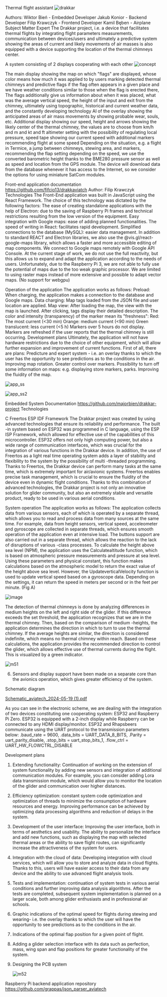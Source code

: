 Thermal flight assistant
![drakkar](https://github.com/majorBien/drakkar-project/assets/122567282/e06a6866-3b9f-4182-b599-cbed8aefec30)

Authors:
Wiktor Bień - Embedded Developer
Jakub Konior - Backend Developer
Filip Krawczyk - Frontend Developer
Kamil Bęben - Airplane Subject Matter Expert
The Drakkar project, i.e. a device that facilitates thermal flights by integrating flight parameters measurements, communication between devices/users and ultimately a predictive system showing the areas of current and likely movements of air masses is also equipped with a device supporting the location of the thermal chimneys center.
 
A system consisting of 2 displays cooperating with each other 
![concept](https://github.com/majorBien/drakkar-project/assets/122567282/4f82219e-fd74-4118-9807-29f00a2f07b4)

The main display showing the map on which "flags" are displayed, whose color means how much it was applied to by users marking detected thermal chimneys and predictive flags if the flag often appears in a given place and we have weather conditions similar to those when the flag is erected there, The flags additionally give us information about when it was placed, what was the average vertical speed, the height of the input and exit from the chimney, ultimately using topographic, historical and current weather data, and the constantly developing technology AI of the overlay showing the anticipated areas of air mass movements by showing probable wear, souls, etc.
Additional display showing our speed, height and arrows showing the likely center of the thermal chimney, the values are to choose from km/h and m and kt and ft altimeter setting with the possibility of regulating local pressure, speed tape showing our current speed with additional markers recommending flight at some speed Depending on the situation, e.g. a flight in Termice, a jump between chimneys, stewing area, and markers, recommending the flap setting depending on the speed, we use the converted barometric height thanks to the BME280 pressure sensor as well as speed and location from the GPS module.
The device will download data from the database whenever it has access to the Internet, so we consider the options for using miniature SatCom modules.

Front-end application documentation
https://github.com/fifcio13/drakkaviatch
Author: Filip Krawczyk
Technologies
The Front-End application was built in JavaScript using the React Framework. The choice of this technology was dictated by the following factors:
The ease of creating standalone applications with the help of Electron: due to the saving of Raspberry Pi frames and technical restrictions resulting from the low version of the equipment.
Easy integration with Google maps: ease of adding planned functionalities.
The speed of writing in React: facilitates rapid development.
Simplified connections to the database (MySQL): easier data management.
In addition to standard REACT and Electron libraries, we also use the @vis.gl/react-google-maps library, which allows a faster and more accessible editing of map components. We connect to Google maps remotely with Google API Console.
At the current stage of work, we do not use the full reactivity, but this allows us to expand and adapt the application according to the needs of users. Unfortunately, due to the Raspberry Pi 3, we are not able to fully use the potential of maps due to the too weak graphic processor. We are limited to using raster maps instead of more extensive and possible to adapt vector maps. (No support for webgpu)


Operation of the application
The application works as follows:
Preload: When charging, the application makes a connection to the database and Google maps.
Data charging: Map tags loaded from the JSON file and user location are applied.
Map view: After loading the map, the view with the map is launched. After clicking, tags display their detailed description. The color and intensity (transparency) of the marker mean its "freshness":
Red: The most current (<30 min)
Orange: medium current (<90 min)
Green translucent: less current (<5 h)
Markers over 5 hours do not display.
Markers are refreshed if the user reports that the thermal chimney is still occurring.
Development plans
Ultimately, the application will not have hardware restrictions due to the choice of other equipment, which will allow further expansion and improvement of current functions. First of all, there are plans:
Predicture and expert system - i.e. an overlay thanks to which the user has the opportunity to see predictions as to the conditions in the air.
Improving map rotation.
Greater control over markers.
Possibility to turn off some information on maps: e.g. displaying store markers, parks.
Improving the fluidity of the map.

![app_ss](https://github.com/majorBien/drakkar-project/assets/122567282/11824d8f-2fe1-4e40-9cc8-7cfd5823cd76)

![app_ss2](https://github.com/majorBien/drakkar-project/assets/122567282/7837cb90-1188-4bb0-a863-71cb1346ea1f)

Embedded System Documentation
https://github.com/majorbien/drakkar-project
Technologies

C
Freertos
ESP IDF Framework
The Drakkar project was created by using advanced technologies that ensure its reliability and performance. The built -in system based on ESP32 was programmed in C language, using the ESP ISP Framework, which allowed for effective use of the capabilities of this microcontroller. ESP32 offers not only high computing power, but also a wide range of communication interfaces, which was crucial for the integration of various functions in the Drakkar device.
In addition, the use of Freertos as a light real time operating system adds a layer of stability and flexibility to the system by the possibility of multi -threaded programming. Thanks to Freertos, the Drakkar device can perform many tasks at the same time, which is extremely important for air/avionic systems. Freertos enables precise task management, which is crucial to ensure the fluidity of the device even in dynamic flight conditions.
Thanks to this combination of advanced technologies, the Drakkar project is not only an innovative solution for glider community, but also an extremely stable and versatile product, ready to be used in various aerial conditions.




System operation
The application works as follows:
The application collects data from various sensors, each of which is operated by a separate thread, which allows you to read and process data from many sources at the same time. For example, data from height sensors, vertical speed, acceleometer and gyroscope are collected in separate threads, which ensures smooth operation of the application even at intensive load.
The buttons support are also carried out in a separate thread, which allows the reaction to the lack of disruptions of various -class processes.
To calculate the height above sea level (NPM), the application uses the Calculatealtitude function, which is based on atmospheric pressure measurements and pressure at sea level. Using these parameters and physical constant, this function makes calculations based on the atmospheric model to return the exact value of the height above sea level.
However, the UpdateverticalVelocity function is used to update vertical speed based on a gyroscope data. Depending on the settings, it can return the speed in meters per second or in the feet per minute. (Fig A)

![image](https://github.com/majorBien/drakkar-project/assets/122567282/33cccdd0-d869-4bac-b1c5-da39f5f0f004)

The detection of thermal chimneys is done by analyzing differences in medium heights on the left and right side of the glider. If this difference exceeds the set threshold, the application recognizes that we are in the thermal chimney. Then, based on the comparison of medium -heights, the application determines the direction in which to turn to use the thermal chimney. If the average heights are similar, the direction is considered indefinite, which means no thermal chimney within reach. Based on these calculations, the application provides the recommended direction to control the glider, which allows effective use of thermal currents during the flight. This is visualized by a green indicator. 


![m51](https://github.com/majorBien/drakkar-project/assets/122567282/2b249c62-20f5-470b-bf0e-1296b5863449)



6. Sensors and display support have been made on a separate core than the avionics operation, which gives greater efficiency of the system.

Schematic diagram

[Schematic_aviatech_2024-05-19 (1).pdf](https://github.com/majorBien/drakkar-project/files/15378322/Schematic_aviatech_2024-05-19.1.pdf)


As you can see in the electronic scheme, we are dealing with the integration of two devices constituting one cooperating system: ESP32 and Raspberry Pi Zero. ESP32 is equipped with a 2-inch display while Raspberry can be connected to any HDMI display/monitor. ESP32 and Rhapsbeers communicate using the UART protocol to the transmission parameters below:
         .baud_rate = 9600,
         .data_bits = UART_DATA_8_BITS,
         .Parity = uart_parity_disable,
         .stop_bits = uart_stop_bits_1,
         .flow_ctrl = UART_HW_FLOWCTRL_DISABLE

Development plans
1. Extending functionality: Continuation of working on the extension of system functionality by adding new sensors and integration of additional communication modules. For example, you can consider adding Lora data transmission module, which would allow you to monitor the location of the glider and communication over higher distances.

2. Efficiency optimization: constant system code optimization and optimization of threads to minimize the consumption of hardware resources and energy. Improving performance can be achieved by optimizing data processing algorithms and reduction of delays in the system.

3. Development of the user interface: Improving the user interface, both in terms of aesthetics and usability. The ability to personalize the interface and add new functions, such as displaying the map with selected thermal areas or the ability to save flight routes, can significantly increase the attractiveness of the system for users.

4. Integration with the cloud of data: Developing integration with cloud services, which will allow you to store and analyze data in cloud flights. Thanks to this, users will have easier access to their data from any device and the ability to use advanced flight analysis tools.

5. Tests and implementation: continuation of system tests in various aerial conditions and further improving data analysis algorithms. After the tests are completed, subsequent system implementation is planned on a larger scale, both among glider enthusiasts and in professional air schools.

6. Graphic indications of the optimal speed for flights during stewing and wearing- i.e. the overlay thanks to which the user will have the opportunity to see predictions as to the conditions in the air.
7. Indications of the optimal flap position for a given point of flight.
8. Adding a glider selection interface with its data such as perfection, mass, wing span and flap positions for greater functionality of the system.

9. Designing the PCB system

   ![m52](https://github.com/majorBien/drakkar-project/assets/122567282/a32394b0-1099-4c76-8320-0154f7437f40)


Raspberry Pi backend application repository
https://github.com/grappas/json_parser_aviatech

